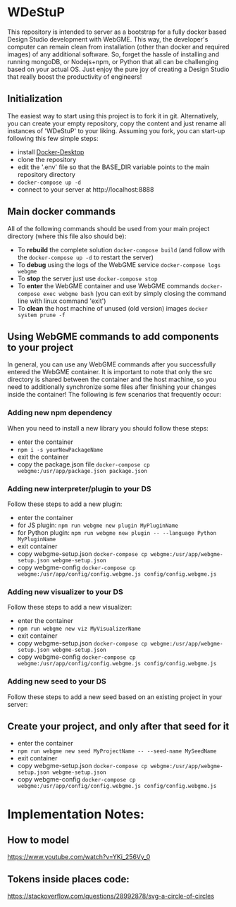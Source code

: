 # WDeStuP
This repository is intended to server as a bootstrap for a fully docker based Design Studio development with WebGME.
This way, the developer's computer can remain clean from installation (other than docker and required images) of any additional software.
So, forget the hassle of installing and running mongoDB, or Nodejs+npm, or Python that all can be challenging based on your actual OS.
Just enjoy the pure joy of creating a Design Studio that really boost the productivity of engineers!

## Initialization
The easiest way to start using this project is to fork it in git. Alternatively, you can create your empty repository, copy the content and just rename all instances of 'WDeStuP' to your liking. Assuming you fork, you can start-up following this few simple steps:
- install [Docker-Desktop](https://www.docker.com/products/docker-desktop)
- clone the repository
- edit the '.env' file so that the BASE_DIR variable points to the main repository directory
- `docker-compose up -d`
- connect to your server at http://localhost:8888

## Main docker commands
All of the following commands should be used from your main project directory (where this file also should be):
- To **rebuild** the complete solution `docker-compose build` (and follow with the `docker-compose up -d` to restart the server)
- To **debug** using the logs of the WebGME service `docker-compose logs webgme`
- To **stop** the server just use `docker-compose stop`
- To **enter** the WebGME container and use WebGME commands `docker-compose exec webgme bash` (you can exit by simply closing the command line with linux command 'exit') 
- To **clean** the host machine of unused (old version) images `docker system prune -f`
## Using WebGME commands to add components to your project
In general, you can use any WebGME commands after you successfully entered the WebGME container. It is important to note that only the src directory is shared between the container and the host machine, so you need to additionally synchronize some files after finishing your changes inside the container! The following is few scenarios that frequently occur:
### Adding new npm dependency
When you need to install a new library you should follow these steps:
- enter the container
- `npm i -s yourNewPackageName`
- exit the container
- copy the package.json file `docker-compose cp webgme:/usr/app/package.json package.json`
### Adding new interpreter/plugin to your DS
Follow these steps to add a new plugin:
- enter the container
- for JS plugin: `npm run webgme new plugin MyPluginName`
- for Python plugin: `npm run webgme new plugin -- --language Python MyPluginName`
- exit container
- copy webgme-setup.json `docker-compose cp webgme:/usr/app/webgme-setup.json webgme-setup.json`
- copy webgme-config `docker-compose cp webgme:/usr/app/config/config.webgme.js config/config.webgme.js`
### Adding new visualizer to your DS
Follow these steps to add a new visualizer:
- enter the container
- `npm run webgme new viz MyVisualizerName`
- exit container
- copy webgme-setup.json `docker-compose cp webgme:/usr/app/webgme-setup.json webgme-setup.json`
- copy webgme-config `docker-compose cp webgme:/usr/app/config/config.webgme.js config/config.webgme.js`
### Adding new seed to your DS
Follow these steps to add a new seed based on an existing project in your server:
## Create your project, and only after that seed for it
- enter the container
- `npm run webgme new seed MyProjectName -- --seed-name MySeedName`
- exit container
- copy webgme-setup.json `docker-compose cp webgme:/usr/app/webgme-setup.json webgme-setup.json`
- copy webgme-config `docker-compose cp webgme:/usr/app/config/config.webgme.js config/config.webgme.js`


# Implementation Notes:

## How to model
https://www.youtube.com/watch?v=YKi_256Vy_0

## Tokens inside places code:
https://stackoverflow.com/questions/28992878/svg-a-circle-of-circles